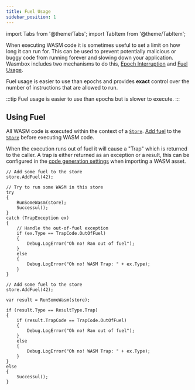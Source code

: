```yaml
---
title: Fuel Usage
sidebar_position: 1
---
```


import Tabs from '@theme/Tabs';
import TabItem from '@theme/TabItem';

When executing WASM code it is sometimes useful to set a limit on how long it can run for. This can be used to prevent potentially malicious or buggy code from running forever and slowing down your application. Wasmbox includes two mechanisms to do this, [Epoch Interruption](./epochinterruption.md) and [Fuel Usage](./fuelusage.md).

Fuel usage is easier to use than epochs and provides **exact** control over the number of instructions that are allowed to run.

:::tip
Fuel usage is easier to use than epochs but is slower to execute.
:::

## Using Fuel

All WASM code is executed within the context of a [`Store`](/docs/reference/code/wasmtime/store.md). [Add fuel](/docs/reference/code/wasmtime/store.md#void-addfuelulong-fuel) to the [`Store`](/docs/reference/code/wasmtime/store.md) before executing WASM code.

When the execution runs out of fuel it will cause a "Trap" which is returned to the caller. A trap is either returned as an exception or a result, this can be configured in the [code generation settings](/docs/reference/editor/import.md#6-code-generation) when importing a WASM asset.

<Tabs>
<TabItem value="Exception" label="Exception" default>

```clike
// Add some fuel to the store
store.AddFuel(42);

// Try to run some WASM in this store
try
{
    RunSomeWasm(store);
    Successul();
}
catch (TrapException ex)
{
    // Handle the out-of-fuel exception
    if (ex.Type == TrapCode.OutOfFuel)
    {
        Debug.LogError("Oh no! Ran out of fuel");
    }
    else
    {
        Debug.LogError("Oh no! WASM Trap: " + ex.Type);
    }
}
```

</TabItem>
<TabItem value="Result" label="Result">

```clike
// Add some fuel to the store
store.AddFuel(42);

var result = RunSomeWasm(store);

if (result.Type == ResultType.Trap)
{
    if (result.TrapCode == TrapCode.OutOfFuel)
    {
        Debug.LogError("Oh no! Ran out of fuel");
    }
    else
    {
        Debug.LogError("Oh no! WASM Trap: " + ex.Type);
    }
}
else
{
    Successul();
}
```

</TabItem>
</Tabs>